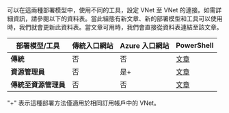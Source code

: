 可以在這兩種部署模型中，使用不同的工具，設定 VNet 至 VNet 的連接。如需詳細資訊，請參閱以下的資料表。當此組態有新文章、新的部署模型和工具可以使用時，我們就會更新此資料表。當文章可用時，我們會直接從資料表連結至該文章。

| **部署模型/工具** | **傳統入口網站** | **Azure 入口網站** | **PowerShell** |
|--------------------------------|----|------|------------|
|**傳統** | 否 | 否 | [文章](../articles/vpn-gateway/virtual-networks-configure-vnet-to-vnet-connection.md) |
|**資源管理員** | 否 | 是+ | [文章](../articles/vpn-gateway/vpn-gateway-vnet-vnet-rm-ps.md) |
|**傳統至資源管理員** | 否 | 否 | [文章](../articles/virtual-network/virtual-networks-arm-asm-s2s.md) |

"+" 表示這種部署方法僅適用於相同訂用帳戶中的 VNet。

<!---HONumber=AcomDC_0218_2016-->